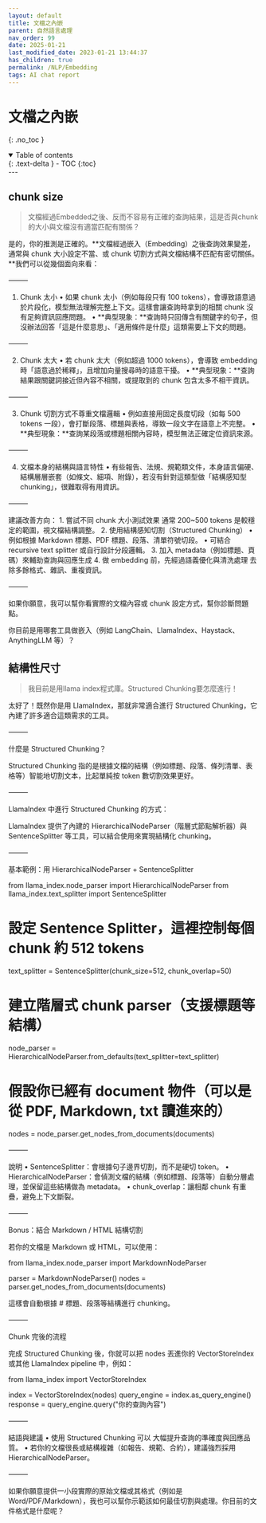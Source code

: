 ```yaml
---
layout: default
title: 文檔之內嵌
parent: 自然語言處理
nav_order: 99
date: 2025-01-21
last_modified_date: 2023-01-21 13:44:37
has_children: true
permalink: /NLP/Embedding
tags: AI chat report
---
```


# 文檔之內嵌
{: .no_toc }

<details open markdown="block">
  <summary>
    Table of contents
  </summary>
  {: .text-delta }
- TOC
{:toc}
</details>
---


## chunk size

> 文檔經過Embedded之後、反而不容易有正確的查詢結果，這是否與chunk的大小與文檔沒有適當匹配有關係？

是的，你的推測是正確的。**文檔經過嵌入（Embedding）之後查詢效果變差，通常與 chunk 大小設定不當、或 chunk 切割方式與文檔結構不匹配有密切關係。**我們可以從幾個面向來看：

⸻

1. Chunk 太小
	•	如果 chunk 太小（例如每段只有 100 tokens），會導致語意過於片段化，模型無法理解完整上下文。這樣會讓查詢時拿到的相關 chunk 沒有足夠資訊回應問題。
	•	**典型現象：**查詢時只回傳含有關鍵字的句子，但沒辦法回答「這是什麼意思」、「適用條件是什麼」這類需要上下文的問題。

⸻

2. Chunk 太大
	•	若 chunk 太大（例如超過 1000 tokens），會導致 embedding 時「語意過於稀釋」，且增加向量搜尋時的語意干擾。
	•	**典型現象：**查詢結果跟關鍵詞接近但內容不相關，或提取到的 chunk 包含太多不相干資訊。

⸻

3. Chunk 切割方式不尊重文檔邏輯
	•	例如直接用固定長度切段（如每 500 tokens 一段），會打斷段落、標題與表格，導致一段文字在語意上不完整。
	•	**典型現象：**查詢某段落或標題相關內容時，模型無法正確定位資訊來源。

⸻

4. 文檔本身的結構與語言特性
	•	有些報告、法規、規範類文件，本身語言偏硬、結構層層嵌套（如條文、細項、附錄），若沒有針對這類型做「結構感知型 chunking」，很難取得有用資訊。

⸻

建議改善方向：
	1.	嘗試不同 chunk 大小測試效果
通常 200~500 tokens 是較穩定的範圍，視文檔結構調整。
	2.	使用結構感知切割（Structured Chunking）
	•	例如根據 Markdown 標題、PDF 標題、段落、清單符號切段。
	•	可結合 recursive text splitter 或自行設計分段邏輯。
	3.	加入 metadata（例如標題、頁碼）來輔助查詢與回應生成
	4.	做 embedding 前，先經過語義優化與清洗處理
去除多餘格式、雜訊、重複資訊。

⸻

如果你願意，我可以幫你看實際的文檔內容或 chunk 設定方式，幫你診斷問題點。

你目前是用哪套工具做嵌入（例如 LangChain、LlamaIndex、Haystack、AnythingLLM 等）？

## 結構性尺寸

> 我目前是用llama index程式庫。Structured Chunking要怎麼進行！

太好了！既然你是用 LlamaIndex，那就非常適合進行 Structured Chunking，它內建了許多適合這類需求的工具。

⸻

什麼是 Structured Chunking？

Structured Chunking 指的是根據文檔的結構（例如標題、段落、條列清單、表格等）智能地切割文本，比起單純按 token 數切割效果更好。

⸻

LlamaIndex 中進行 Structured Chunking 的方式：

LlamaIndex 提供了內建的 HierarchicalNodeParser（階層式節點解析器）與 SentenceSplitter 等工具，可以結合使用來實現結構化 chunking。

⸻

基本範例：用 HierarchicalNodeParser + SentenceSplitter

from llama_index.node_parser import HierarchicalNodeParser
from llama_index.text_splitter import SentenceSplitter

# 設定 Sentence Splitter，這裡控制每個 chunk 約 512 tokens
text_splitter = SentenceSplitter(chunk_size=512, chunk_overlap=50)

# 建立階層式 chunk parser（支援標題等結構）
node_parser = HierarchicalNodeParser.from_defaults(text_splitter=text_splitter)

# 假設你已經有 document 物件（可以是從 PDF, Markdown, txt 讀進來的）
nodes = node_parser.get_nodes_from_documents(documents)



⸻

說明
	•	SentenceSplitter：會根據句子邊界切割，而不是硬切 token。
	•	HierarchicalNodeParser：會偵測文檔的結構（例如標題、段落等）自動分層處理，並保留這些結構做為 metadata。
	•	chunk_overlap：讓相鄰 chunk 有重疊，避免上下文斷裂。

⸻

Bonus：結合 Markdown / HTML 結構切割

若你的文檔是 Markdown 或 HTML，可以使用：

from llama_index.node_parser import MarkdownNodeParser

parser = MarkdownNodeParser()
nodes = parser.get_nodes_from_documents(documents)

這樣會自動根據 # 標題、段落等結構進行 chunking。

⸻

Chunk 完後的流程

完成 Structured Chunking 後，你就可以把 nodes 丟進你的 VectorStoreIndex 或其他 LlamaIndex pipeline 中，例如：

from llama_index import VectorStoreIndex

index = VectorStoreIndex(nodes)
query_engine = index.as_query_engine()
response = query_engine.query("你的查詢內容")



⸻

結語與建議
	•	使用 Structured Chunking 可以 大幅提升查詢的準確度與回應品質。
	•	若你的文檔很長或結構複雜（如報告、規範、合約），建議強烈採用 HierarchicalNodeParser。

⸻

如果你願意提供一小段實際的原始文檔或其格式（例如是 Word/PDF/Markdown），我也可以幫你示範該如何最佳切割與處理。你目前的文件格式是什麼呢？


